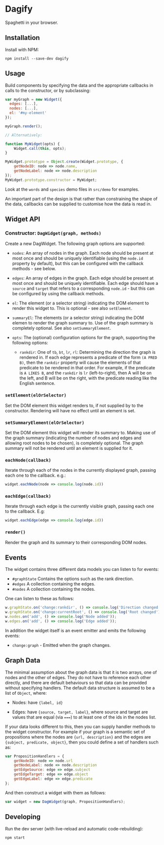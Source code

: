 # Dagify

Spaghetti in your browser.

## Installation

Install with NPM:

```
npm install --save-dev dagify
```

## Usage

Build components by specifying the data and the appropriate callbacks in calls
to the constructor, or by subclassing:

```js
var myGraph = new Widget({
  edges: [...],
  nodes: [...],
  el: '#my-element'
});

myGraph.render();

// Alternatively:

function MyWidget(opts) {
    Widget.call(this, opts);
}

MyWidget.prototype = Object.create(Widget.prototype, {
    getNodeID: node => node.name,
    getNodeLabel: node => node.description
});
MyWidget.prototype.constructor = MyWidget;

```

Look at the `words` and `species` demo files in `src/demo` for examples.

An important part of the design is that rather than constraining the
shape of the data, callbacks can be supplied to customise how the data is
read in.

## Widget API

### Constructor: `DagWidget(graph, methods)`

Create a new DagWidget. The following graph options are supported:

* `nodes`: An array of nodes in the graph. Each node should be present at most
  once and should be uniquely identifiable (using the `node.id` property
  by default), but this can be configured with the callback methods - see
  below.
* `edges`: An array of edges in the graph. Each edge should be present at most
  once and should be uniquely identifiable. Each edge should have a `source` and
  `target` that refers to a corresponding `node.id` - but this can be configured
  by using the callback methods.
* `el`: The element (or a selector string) indicating the DOM element to render
  this widget to. This is optional - see also `setElement`.
* `summaryEl`: The elements (or a selector string) indicating the DOM elemen to
  render the graph summary to. Use of the graph summary is completely optional.
  See also `setSummaryElement`.
* `opts`: The (optional) configuration options for the graph, supporting the
  following options:

  * `rankdir`: One of `tb`, `bt`, `lr`, `rl`: Determining the direction the
    graph is rendered in. If each edge represents a predicate of the form 
    `(A PRED B)`, then the `rankdir` property will cause the elements of that
    predicate to be rendered in that order. For example, if the predicate is `A
    LIKES B`, and the `rankdir` is `lr` (left-to-right), then A will be on the
    left, and B will be on the right, with the predicate reading like the
    English sentence.

### `setElement(elOrSelector)`

Set the DOM element this widget renders to, if not supplied by to the
constructor. Rendering will have no effect until an element is set.

### `setSummaryElement(elOrSelector)`

Set the DOM element this widget will render its summary to. Making use of the
graph summary (indicating the number of nodes and edges and allowing root nodes
to be chosen), is completely optional. The graph summary will not be rendered
until an element is supplied for it.

### `eachNode(callback)`

Iterate through each of the nodes in the currently displayed graph, passing
each one to the callback. e.g.:

```js
widget.eachNode(node => console.log(node.id))
```

### `eachEdge(callback)`

Iterate through each edge is the currently visible graph, passing each one to
the callback. E.g: 

```js
widget.eachEdge(edge => console.log(edge.id))
```

### `render()`

Render the graph and its summary to their corresponding DOM nodes.

## Events

The widget contains three different data models you can listen to for events:

* `#graphState` Contains the options such as the rank direction.
* `#edges` A collection containing the edges.
* `#nodes` A collection containing the nodes.

One can listen to these as follows:

```js
w.graphState.on('change:rankdir', () => console.log('Direction changed'));
w.graphState.on('change:currentRoot', () => console.log('Root changed'));
w.nodes.on('add', () => console.log('Node added'));
w.edges.on('add', () => console.log('Edge added'));
```

In addition the widget itself is an event emitter and emits the following
events:

* `change:graph` - Emitted when the graph changes.

## Graph Data

The minimal assumption about the graph data is that it is two arrays, one of
nodes and the other of edges. They do not have to reference each other directly,
and there are default behaviours so that data can be provided without specifying
handlers. The default data structure is assumed to be a list of `Object`, where:

* Nodes: have `{label, id}`

* Edges: have `{source, target, label}`, where source and target are values that
  are equal (via `===`) to at least one of the ids in the nodes list.

If your data looks different to this, then you can supply handler methods to the
widget constructor. For example if your graph is a semantic set of propositions
where the nodes are `{url, description}` and the edges are
`{subject, predicate, object}`, then you could define a set of handlers such as:

```js
var PropositionHandlers = {
    getNodeID: node => node.url
    getNodeLabel: node => node.description
    getEdgeSource: edge => edge.subject
    getEdgeTarget: edge => edge.object
    getEdgeLabel: edge => edge.predicate
};
```

And then construct a widget with them as follows:

```js
var widget = new DagWidget(graph, PropositionHandlers);
```

## Developing

Run the dev server (with live-reload and automatic code-rebuilding):

```sh
npm start
```
